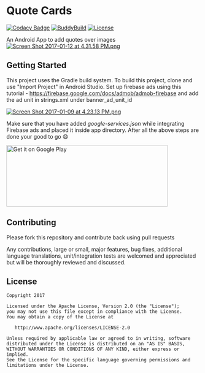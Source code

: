 # Quote Cards

[![Codacy Badge](https://api.codacy.com/project/badge/Grade/5bd3944711b7497492e79042be8a7166)](https://www.codacy.com/app/passiondroid/Quote_Cards?utm_source=github.com&utm_medium=referral&utm_content=passiondroid/Quote_Cards&utm_campaign=badger)
[![BuddyBuild](https://dashboard.buddybuild.com/api/statusImage?appID=586b83ec05b560010042c840&branch=master&build=latest)](https://dashboard.buddybuild.com/apps/586b83ec05b560010042c840/build/latest?branch=master)
[![License](http://img.shields.io/:license-apache-blue.svg)](http://www.apache.org/licenses/LICENSE-2.0.html)

An Android App to add quotes over images
[![Screen Shot 2017-01-12 at 4.31.58 PM.png](https://s23.postimg.org/bvezpabwb/Screen_Shot_2017_01_12_at_4_31_58_PM.png)](https://postimg.org/image/678oye7jr/)

## Getting Started

This project uses the Gradle build system.  To build this project, clone and use 
"Import Project" in Android Studio. Set up firebase ads using this tutorial - https://firebase.google.com/docs/admob/admob-firebase and add the ad unit in strings.xml under banner_ad_unit_id

[![Screen Shot 2017-01-09 at 4.23.13 PM.png](https://s24.postimg.org/ord5o199x/Screen_Shot_2017_01_09_at_4_23_13_PM.png)](https://postimg.org/image/mmssmy7n5/)

Make sure that you have added *google-services.json* while integrating Firebase ads and placed it inside app directory.
After all the above steps are done your good to go :smile:

<a href='https://play.google.com/store/apps/details?id=com.quotes.app.cards&pcampaignid=MKT-Other-global-all-co-prtnr-py-PartBadge-Mar2515-1'><img alt='Get it on Google Play' src='https://play.google.com/intl/en_us/badges/images/generic/en_badge_web_generic.png' height="160" width="420"/></a>


## Contributing

Please fork this repository and contribute back using pull requests

Any contributions, large or small, major features, bug fixes, additional language translations, unit/integration tests are welcomed and appreciated but will be thoroughly reviewed and discussed.

## License

    Copyright 2017

    Licensed under the Apache License, Version 2.0 (the "License");
    you may not use this file except in compliance with the License.
    You may obtain a copy of the License at

       http://www.apache.org/licenses/LICENSE-2.0

    Unless required by applicable law or agreed to in writing, software
    distributed under the License is distributed on an "AS IS" BASIS,
    WITHOUT WARRANTIES OR CONDITIONS OF ANY KIND, either express or implied.
    See the License for the specific language governing permissions and
    limitations under the License.
